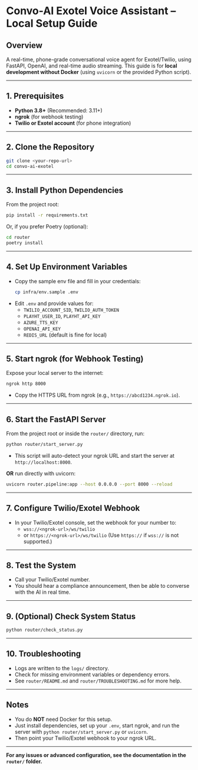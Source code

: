 # Convo-AI Exotel Voice Assistant – Local Setup Guide

## Overview
A real-time, phone-grade conversational voice agent for Exotel/Twilio, using FastAPI, OpenAI, and real-time audio streaming. This guide is for **local development without Docker** (using `uvicorn` or the provided Python script).

---

## 1. Prerequisites
- **Python 3.8+** (Recommended: 3.11+)
- **ngrok** (for webhook testing)
- **Twilio or Exotel account** (for phone integration)

---

## 2. Clone the Repository
```sh
git clone <your-repo-url>
cd convo-ai-exotel
```

---

## 3. Install Python Dependencies
From the project root:
```sh
pip install -r requirements.txt
```
Or, if you prefer Poetry (optional):
```sh
cd router
poetry install
```

---

## 4. Set Up Environment Variables
- Copy the sample env file and fill in your credentials:
  ```sh
  cp infra/env.sample .env
  ```
- Edit `.env` and provide values for:
  - `TWILIO_ACCOUNT_SID`, `TWILIO_AUTH_TOKEN`
  - `PLAYHT_USER_ID`, `PLAYHT_API_KEY`
  - `AZURE_TTS_KEY`
  - `OPENAI_API_KEY`
  - `REDIS_URL` (default is fine for local)

---

## 5. Start ngrok (for Webhook Testing)
Expose your local server to the internet:
```sh
ngrok http 8000
```
- Copy the HTTPS URL from ngrok (e.g., `https://abcd1234.ngrok.io`).

---

## 6. Start the FastAPI Server
From the project root or inside the `router/` directory, run:
```sh
python router/start_server.py
```
- This script will auto-detect your ngrok URL and start the server at `http://localhost:8000`.

**OR** run directly with uvicorn:
```sh
uvicorn router.pipeline:app --host 0.0.0.0 --port 8000 --reload
```

---

## 7. Configure Twilio/Exotel Webhook
- In your Twilio/Exotel console, set the webhook for your number to:
  - `wss://<ngrok-url>/ws/twilio`
  - or `https://<ngrok-url>/ws/twilio`
  (Use `https://` if `wss://` is not supported.)

---

## 8. Test the System
- Call your Twilio/Exotel number.
- You should hear a compliance announcement, then be able to converse with the AI in real time.

---

## 9. (Optional) Check System Status
```sh
python router/check_status.py
```

---

## 10. Troubleshooting
- Logs are written to the `logs/` directory.
- Check for missing environment variables or dependency errors.
- See `router/README.md` and `router/TROUBLESHOOTING.md` for more help.

---

## Notes
- You do **NOT** need Docker for this setup.
- Just install dependencies, set up your `.env`, start ngrok, and run the server with `python router/start_server.py` or `uvicorn`.
- Then point your Twilio/Exotel webhook to your ngrok URL.

---

**For any issues or advanced configuration, see the documentation in the `router/` folder.**
